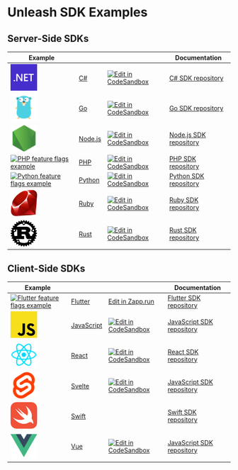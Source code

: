 # Unleash SDK Examples

## Server-Side SDKs

| Example                                                                                                |                     |                                                                                                                                                               | Documentation                                                             |
| ------------------------------------------------------------------------------------------------------ | ------------------- | ------------------------------------------------------------------------------------------------------------------------------------------------------------- | ------------------------------------------------------------------------- |
| [<img src="./Csharp/.codesandbox/icon.png" alt="Csharp feature flags example" width="60px">](./Csharp) | [C#](./Csharp)      | [![Edit in CodeSandbox](https://codesandbox.io/static/img/play-codesandbox.svg)](https://codesandbox.io/s/github/Unleash/unleash-sdk-examples/tree/v2/Csharp) | [C# SDK repository](https://github.com/Unleash/unleash-client-dotnet)     |
| [<img src="./Go/.codesandbox/icon.png" alt="Go feature flags example" width="60px">](./Go)             | [Go](./Go)          | [![Edit in CodeSandbox](https://codesandbox.io/static/img/play-codesandbox.svg)](https://codesandbox.io/s/github/Unleash/unleash-sdk-examples/tree/v2/Go)     | [Go SDK repository](https://github.com/Unleash/unleash-client-go)         |
| [<img src="./NodeJS/.codesandbox/icon.png" alt="NodeJS feature flags example" width="60px">](./NodeJS) | [Node.js](./NodeJS) | [![Edit in CodeSandbox](https://codesandbox.io/static/img/play-codesandbox.svg)](https://codesandbox.io/s/github/Unleash/unleash-sdk-examples/tree/v2/NodeJS) | [Node.js SDK repository](https://github.com/Unleash/unleash-client-node)  |
| [<img src="./PHP/.codesandbox/icon.png" alt="PHP feature flags example" width="60px">](./PHP)          | [PHP](./PHP)        | [![Edit in CodeSandbox](https://codesandbox.io/static/img/play-codesandbox.svg)](https://codesandbox.io/s/github/Unleash/unleash-sdk-examples/tree/v2/PHP)    | [PHP SDK repository](https://github.com/Unleash/unleash-client-php)       |
| [<img src="./Python/.codesandbox/icon.png" alt="Python feature flags example" width="60px">](./Python) | [Python](./Python)  | [![Edit in CodeSandbox](https://codesandbox.io/static/img/play-codesandbox.svg)](https://codesandbox.io/s/github/Unleash/unleash-sdk-examples/tree/v2/Python) | [Python SDK repository](https://github.com/Unleash/unleash-client-python) |
| [<img src="./Ruby/.codesandbox/icon.png" alt="Ruby feature flags example" width="60px">](./Ruby)       | [Ruby](./Ruby)      | [![Edit in CodeSandbox](https://codesandbox.io/static/img/play-codesandbox.svg)](https://codesandbox.io/s/github/Unleash/unleash-sdk-examples/tree/v2/Ruby)   | [Ruby SDK repository](https://github.com/Unleash/unleash-client-ruby)     |
| [<img src="./Rust/.codesandbox/icon.png" alt="Rust feature flags example" width="60px">](./Rust)       | [Rust](./Rust)      | [![Edit in CodeSandbox](https://codesandbox.io/static/img/play-codesandbox.svg)](https://codesandbox.io/s/github/Unleash/unleash-sdk-examples/tree/v2/Rust)   | [Rust SDK repository](https://github.com/Unleash/unleash-client-rust)     |

## Client-Side SDKs

| Example                                                                                                                    |                            |                                                                                                                                                                   | Documentation                                                                     |
| -------------------------------------------------------------------------------------------------------------------------- | -------------------------- | ----------------------------------------------------------------------------------------------------------------------------------------------------------------- | --------------------------------------------------------------------------------- |
| [<img src="./Flutter/unleash_example/web/icons/Icon-192.png" alt="Flutter feature flags example" width="60px">](./Flutter) | [Flutter](./Flutter)       | [Edit in Zapp.run](https://zapp.run/edit/github-tymekunleash-sdk-examples-zo1e06bao1f0?entry=lib/main.dart&file=lib/main.dart)                                    | [Flutter SDK repository](https://github.com/Unleash/unleash_proxy_client_flutter) |
| [<img src="./JavaScript/.codesandbox/icon.png" alt="JavaScript feature flags example" width="60px">](./JavaScript)         | [JavaScript](./JavaScript) | [![Edit in CodeSandbox](https://codesandbox.io/static/img/play-codesandbox.svg)](https://codesandbox.io/s/github/Unleash/unleash-sdk-examples/tree/v2/JavaScript) | [JavaScript SDK repository](https://github.com/Unleash/unleash-proxy-client-js)   |
| [<img src="./React/public/icon.png" alt="React feature flags example" width="60px">](./React)                              | [React](./React)           | [![Edit in CodeSandbox](https://codesandbox.io/static/img/play-codesandbox.svg)](https://codesandbox.io/s/github/Unleash/unleash-sdk-examples/tree/v2/React)      | [React SDK repository](https://github.com/Unleash/proxy-client-react)             |
| [<img src="./Svelte/.codesandbox/icon.png" alt="Svelte feature flags example" width="60px">](./Svelte)                     | [Svelte](./Svelte)         | [![Edit in CodeSandbox](https://codesandbox.io/static/img/play-codesandbox.svg)](https://codesandbox.io/s/github/Unleash/unleash-sdk-examples/tree/v2/Svelte)     | [JavaScript SDK repository](https://github.com/Unleash/unleash-proxy-client-js)   |
| [<img src="./Swift/icon.png" alt="Swift feature flags example" width="60px">](./Swift)                                     | [Swift](./Swift)           |                                                                                                                                                                   | [Swift SDK repository](https://github.com/Unleash/unleash-proxy-client-swift)     |
| [<img src="./Vue/.codesandbox/icon.png" alt="Vue feature flags example" width="60px">](./Vue)                              | [Vue](./Vue)               | [![Edit in CodeSandbox](https://codesandbox.io/static/img/play-codesandbox.svg)](https://codesandbox.io/s/github/Unleash/unleash-sdk-examples/tree/v2/Vue)        | [JavaScript SDK repository](https://github.com/Unleash/unleash-proxy-client-js)   |
